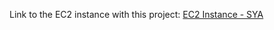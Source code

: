 Link to the EC2 instance with this project: 
[EC2 Instance - SYA](ec2-3-19-143-148.us-east-2.compute.amazonaws.com)
